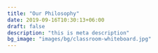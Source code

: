 ```yaml
---
title: "Our Philosophy"
date: 2019-09-16T10:30:13+06:00
draft: false
description: "this is meta description"
bg_image: "images/bg/classroom-whiteboard.jpg"
---
```

